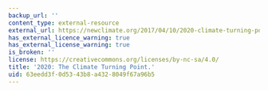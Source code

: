 ```yaml
---
backup_url: ''
content_type: external-resource
external_url: https://newclimate.org/2017/04/10/2020-climate-turning-point/
has_external_licence_warning: true
has_external_license_warning: true
is_broken: ''
license: https://creativecommons.org/licenses/by-nc-sa/4.0/
title: '2020: The Climate Turning Point.'
uid: 63eedd3f-0d53-43b8-a432-8049f67a96b5
---
```

